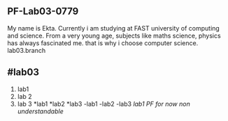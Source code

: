## PF-Lab03-0779
My name is Ekta. Currently i am studying at FAST university of computing and science. From a very young age, subjects like maths science, physics has always fascinated me. that is why i choose computer science.
lab03.branch
## #lab03
1. lab1 
2. lab 2
3. lab 3
  *lab1
   *lab2
   *lab3
-lab1
-lab2
-lab3
_lab1 PF for now non understandable_
